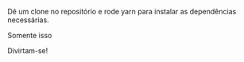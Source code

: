 Dê um clone no repositório e rode yarn para instalar as dependências necessárias.

Somente isso

Divirtam-se! 
